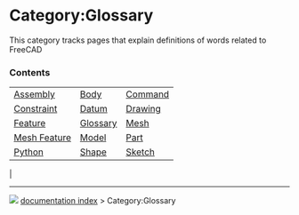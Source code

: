 # Category:Glossary
This category tracks pages that explain definitions of words related to FreeCAD

### Contents

|     |     |     |
| --- | --- | --- |
| [Assembly](Assembly.md) | [Body](Body.md) | [Command](Command.md) |
| [Constraint](Constraint.md) | [Datum](Datum.md) | [Drawing](Drawing.md) |
| [Feature](Feature.md) | [Glossary](Glossary.md) | [Mesh](Mesh.md) |
| [Mesh Feature](Mesh_Feature.md) | [Model](Model.md) | [Part](Part.md) |
| [Python](Python.md) | [Shape](Shape.md) | [Sketch](Sketch.md) |
|



---
![](images/Right_arrow.png) [documentation index](../README.md) > Category:Glossary
